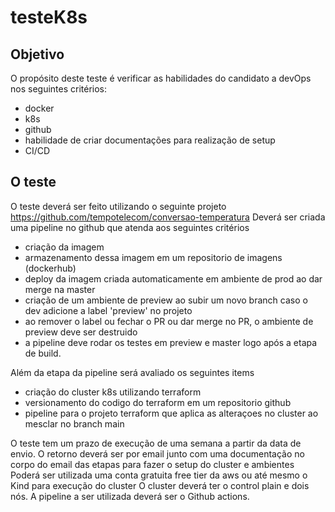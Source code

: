 # testeK8s

## Objetivo
O propósito deste teste é verificar as habilidades do candidato a devOps nos seguintes critérios:
- docker
- k8s
- github
- habilidade de criar documentações para realização de setup
- CI/CD

## O teste
O teste deverá ser feito utilizando o seguinte projeto https://github.com/tempotelecom/conversao-temperatura
Deverá ser criada uma pipeline no github que atenda aos  seguintes critérios
- criação da imagem
- armazenamento dessa imagem em um repositorio de imagens (dockerhub)
- deploy da imagem criada automaticamente em ambiente de prod ao dar merge na master
- criação de um ambiente de preview ao subir um novo branch caso o dev adicione a label 'preview' no projeto
- ao remover o label ou fechar o PR ou dar merge no PR, o ambiente de preview deve ser destruido
- a pipeline deve rodar os testes em preview e master logo após a etapa de build.

Além da etapa da pipeline será avaliado os seguintes items
- criação do cluster k8s utilizando terraform
- versionamento do codigo do terraform em um repositorio github
- pipeline para o projeto terraform que aplica as alteraçoes no cluster ao mesclar no branch main

O teste tem um prazo de execução de uma semana a partir da data de envio.
O retorno deverá ser por email junto com uma documentação no corpo do email das etapas para fazer o setup do cluster e ambientes
Poderá ser utilizada uma conta gratuita free tier da aws ou até mesmo o Kind para execução do cluster
O cluster deverá ter o control plain e dois nós.
A pipeline a ser utilizada deverá ser o Github actions.
